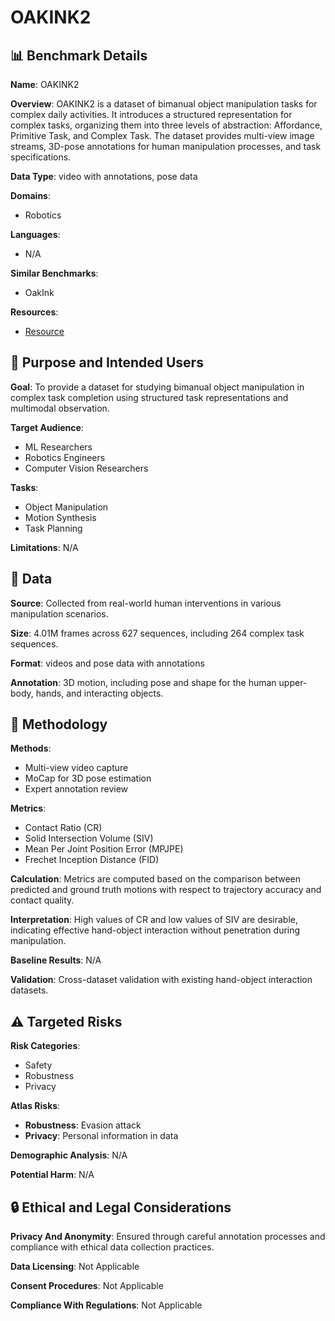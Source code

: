 # OAKINK2

## 📊 Benchmark Details

**Name**: OAKINK2

**Overview**: OAKINK2 is a dataset of bimanual object manipulation tasks for complex daily activities. It introduces a structured representation for complex tasks, organizing them into three levels of abstraction: Affordance, Primitive Task, and Complex Task. The dataset provides multi-view image streams, 3D-pose annotations for human manipulation processes, and task specifications.

**Data Type**: video with annotations, pose data

**Domains**:
- Robotics

**Languages**:
- N/A

**Similar Benchmarks**:
- OakInk

**Resources**:
- [Resource](https://oakink.net/v2)

## 🎯 Purpose and Intended Users

**Goal**: To provide a dataset for studying bimanual object manipulation in complex task completion using structured task representations and multimodal observation.

**Target Audience**:
- ML Researchers
- Robotics Engineers
- Computer Vision Researchers

**Tasks**:
- Object Manipulation
- Motion Synthesis
- Task Planning

**Limitations**: N/A

## 💾 Data

**Source**: Collected from real-world human interventions in various manipulation scenarios.

**Size**: 4.01M frames across 627 sequences, including 264 complex task sequences.

**Format**: videos and pose data with annotations

**Annotation**: 3D motion, including pose and shape for the human upper-body, hands, and interacting objects.

## 🔬 Methodology

**Methods**:
- Multi-view video capture
- MoCap for 3D pose estimation
- Expert annotation review

**Metrics**:
- Contact Ratio (CR)
- Solid Intersection Volume (SIV)
- Mean Per Joint Position Error (MPJPE)
- Frechet Inception Distance (FID)

**Calculation**: Metrics are computed based on the comparison between predicted and ground truth motions with respect to trajectory accuracy and contact quality.

**Interpretation**: High values of CR and low values of SIV are desirable, indicating effective hand-object interaction without penetration during manipulation.

**Baseline Results**: N/A

**Validation**: Cross-dataset validation with existing hand-object interaction datasets.

## ⚠️ Targeted Risks

**Risk Categories**:
- Safety
- Robustness
- Privacy

**Atlas Risks**:
- **Robustness**: Evasion attack
- **Privacy**: Personal information in data

**Demographic Analysis**: N/A

**Potential Harm**: N/A

## 🔒 Ethical and Legal Considerations

**Privacy And Anonymity**: Ensured through careful annotation processes and compliance with ethical data collection practices.

**Data Licensing**: Not Applicable

**Consent Procedures**: Not Applicable

**Compliance With Regulations**: Not Applicable
